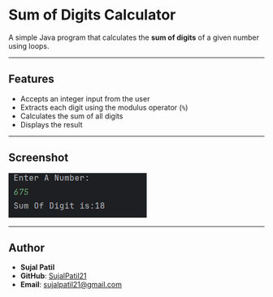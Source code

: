 # Sum of Digits Calculator

A simple Java program that calculates the **sum of digits** of a given number using loops.

---

## Features
- Accepts an integer input from the user  
- Extracts each digit using the modulus operator (`%`)  
- Calculates the sum of all digits  
- Displays the result  

---

## Screenshot
![Program Output](Output.png)

---

## Author
- **Sujal Patil**  
- **GitHub**: [SujalPatil21](https://github.com/SujalPatil21)  
- **Email**: sujalpatil21@gmail.com  
